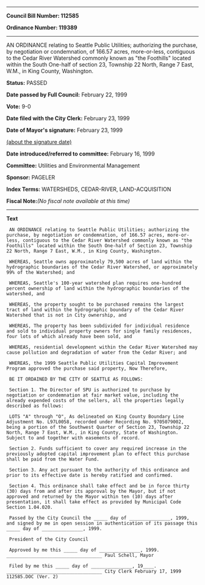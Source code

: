 

********

**Council Bill Number: 112585**
   
**Ordinance Number: 119389**
********

 AN ORDINANCE relating to Seattle Public Utilities; authorizing the purchase, by negotiation or condemnation, of 166.57 acres, more-or-less, contiguous to the Cedar River Watershed commonly known as "the Foothills" located within the South One-half of section 23, Township 22 North, Range 7 East, W.M., in King County, Washington.

**Status:** PASSED
   
**Date passed by Full Council:** February 22, 1999
   
**Vote:** 9-0
   
**Date filed with the City Clerk:** February 23, 1999
   
**Date of Mayor's signature:** February 23, 1999
   
[(about the signature date)](/~public/approvaldate.htm)
   
   
   
**Date introduced/referred to committee:** February 16, 1999
   
**Committee:** Utilities and Environmental Management
   
**Sponsor:** PAGELER
   
   
**Index Terms:** WATERSHEDS, CEDAR-RIVER, LAND-ACQUISITION

**Fiscal Note:**_(No fiscal note available at this time)_

********

**Text**
   
```
 AN ORDINANCE relating to Seattle Public Utilities; authorizing the purchase, by negotiation or condemnation, of 166.57 acres, more-or-less, contiguous to the Cedar River Watershed commonly known as "the Foothills" located within the South One-half of Section 23, Township 22 North, Range 7 East, W.M., in King County, Washington.

 WHEREAS, Seattle owns approximately 79,500 acres of land within the hydrographic boundaries of the Cedar River Watershed, or approximately 99% of the Watershed; and

 WHEREAS, Seattle's 100-year watershed plan requires one-hundred percent ownership of land within the hydrographic boundaries of the watershed, and

 WHEREAS, the property sought to be purchased remains the largest tract of land within the hydrographic boundary of the Cedar River Watershed that is not in City ownership, and

 WHEREAS, The property has been subdivided for individual residence and sold to individual property owners for single family residences, four lots of which already have been sold, and

 WHEREAS, residential development within the Cedar River Watershed may cause pollution and degradation of water from the Cedar River; and

 WHEREAS, the 1999 Seattle Public Utilities Capital Improvement Program approved the purchase said property, Now Therefore,

 BE IT ORDAINED BY THE CITY OF SEATTLE AS FOLLOWS:

 Section 1. The Director of SPU is authorized to purchase by negotiation or condemnation at fair market value, including the already expended costs of the sellers, all the properties legally described as follows:

 LOTS "A" through "O", As delineated on King County Boundary Line Adjustment No. L97L0058, recorded under Recording No. 9705079002, being a portion of the Southwest Quarter of Section 23, Township 22 North, Range 7 East, W.M., in King County, State of Washington. Subject to and together with easements of record.

 Section 2. Funds sufficient to cover any required increase in the previously adopted capital improvement plan to effect this purchase shall be paid from the Water Fund.

 Section 3. Any act pursuant to the authority of this ordinance and prior to its effective date is hereby ratified and confirmed.

 Section 4. This ordinance shall take effect and be in force thirty (30) days from and after its approval by the Mayor, but if not approved and returned by the Mayor within ten (10) days after presentation, it shall take effect as provided by Municipal Code Section 1.04.020.

 Passed by the City Council the _____ day of _______________, 1999, and signed by me in open session in authentication of its passage this _____ day of _______________, 1999.

 President of the City Council

 Approved by me this _____ day of _______________, 1999. ___________________________________ Paul Schell, Mayor

 Filed by me this _____ day of _______________, 19____. ___________________________________ City Clerk February 17, 1999 112585.DOC (Ver. 2)

```
